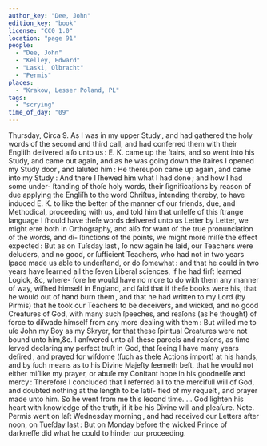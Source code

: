 ```yaml
---
author_key: "Dee, John"
edition_key: "book"
license: "CC0 1.0"
location: "page 91"
people:
  - "Dee, John"
  - "Kelley, Edward"
  - "Laski, Olbracht"
  - "Permis"
places:
  - "Krakow, Lesser Poland, PL"
tags:
  - "scrying"
time_of_day: "09"
---
```

Thursday, Circa 9.
As I was in my upper Study , and had gathered the holy words of the second and third
call, and had conferred them with their Engliſh delivered alſo unto us : E. K.  came up the
ſtairs, and so went into his Study, and came out again, and as he was going down the ſtaires I
opened my Study door , and ſaluted him : He thereupon came up again , and came into
my Study : And there I ſhewed him what I had done ; and how I had some under-
ſtanding of thoſe holy words, their ſignifications by reason of due applying the Engliſh
to the word Chriſtus, intending thereby, to have induced E. K.  to like the better of  the
manner of our friends, due, and Methodical, proceeding with us, and told him that unleſſe
of this ſtrange language I ſhould have theſe words delivered unto us Letter by Letter, we might
erre both in Orthography, and alſo for want of the true pronunciation of the words, and di-
ſtinctions of the points, we might more miſſe the effect expected : But as on Tuſsday last , ſo
now again he ſaid, our Teachers were deluders, and no good, or ſufficient Teachers, who had
not in two years ſpace made us able to underſtand, or do ſomewhat : and that he could in two
years have learned all the ſeven Liberal sciences, if he had firſt learned Logick, &c, where-
fore he would have no more to do with them any manner of way, wiſhed himself in England,
and ſaid that if theſe books were his, that he would out of hand burn them , and that he had
written to my Lord (by Pirmis) that he took our Teachers to be deceivers, and wicked, and
no good Creatures of God, with many such ſpeeches, and reaſons (as he thought) of force
to diſwade himself from any more dealing with them : But willed me to uſe John my Boy as
my Skryer, for that these ſpiritual Creatures were not bound unto him,&c. I anſwered unto
all these parcels and reaſons, as time ſerved declaring my perfect truſt in God, that ſeeing I have
many years deſired , and prayed for wiſdome (ſuch as theſe Actions import) at his hands,
and by ſuch means as to his Divine Majeſty ſeemeth beſt, that he would not either miſlike my
prayer, or abuſe my Conſtant hope in his goodneſſe and mercy : Therefore I concluded that
I referred all to the mercifull will of God, and doubted nothing at the length to be ſatiſ-
fied of my requeſt , and prayer made unto him.   So he went from me this ſecond time. …
God lighten his heart with knowledge of the truth, if it be his Divine will and pleaſure.
Note.  Permis went on laſt Wednesday morning , and had received our Letters after
noon, on Tueſday last : But on Monday before the wicked Prince of darkneſſe did what he
could to hinder our proceeding.
